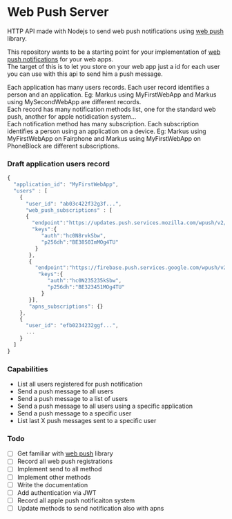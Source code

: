 # Web Push Server

HTTP API made with Nodejs to send web push notifications using [web push](https://www.npmjs.com/package/web-push) library.

This repository wants to be a starting point for your implementation of [web push notifications](https://developers.google.com/web/fundamentals/push-notifications/) for your web apps.  
The target of this is to let you store on your web app just a id for each user you can use with this api to send him a push message.

Each application has many users records. Each user record identifies a person and an application. Eg: Markus using MyFirstWebApp and Markus using MySecondWebApp are different records.   
Each record has many notification methods list, one for the standard web push, another for apple notidication system...   
Each notification method has many subscription. Each subscription identifies a person using an application on a device. Eg: Markus using MyFirstWebApp on Fairphone and Markus using MyFirstWebApp on PhoneBlock are different subscriptions.   


### Draft application users record

```javascript
{
  "application_id": "MyFirstWebApp",
  "users" : [
    {
      "user_id": "ab03c422f32g3f...",
      "web_push_subscriptions" : [
      {
        "endpoint":"https://updates.push.services.mozilla.com/wpush/v2/gAAAAABAog",
        "keys":{
           "auth":"hc0N8rvkSbw",
           "p256dh":"BE38S0ImMOg4TU"
         }
       },
       {
         "endpoint":"https://firebase.push.services.google.com/wpush/v2/gAAAAABAog",
          "keys":{
             "auth":"hc0N235235kSbw",
             "p256dh":"BE323451MOg4TU"
           }
       }],
       "apns_subscriptions": {}
    },
    {
      "user_id": "efb0234232ggf...",
      ...
    }
  ]
}
```

### Capabilities

- List all users registered for push notification
- Send a push message to all users
- Send a push message to a list of users 
- Send a push message to all users using a specific application
- Send a push message to a specific user
- List last X push messages sent to a specific user

### Todo

- [ ] Get familiar with [web push](https://www.npmjs.com/package/web-push) library
- [ ] Record all web push registrations 
- [ ] Implement send to all method
- [ ] Implement other methods
- [ ] Write the documentation
- [ ] Add authentication via JWT
- [ ] Record all apple push notificaiton system
- [ ] Update methods to send notification also with apns
